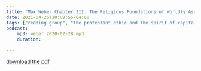 ```yaml
---
title: "Max Weber Chapter III: The Religious Foundations of Worldly Asecticism"
date: 2021-04-26T10:09:56-04:00
tags: ["reading group", "the protestant ethic and the spirit of capitalism"]
podcast:
    mp3: weber_2020-02-28.mp3
    duration: 

---
```


[download the pdf](https://drive.google.com/file/d/1ECKEuYEqueSwYtCCme4PV9VJm-sbrQ8A/view?usp=drivesdk)
